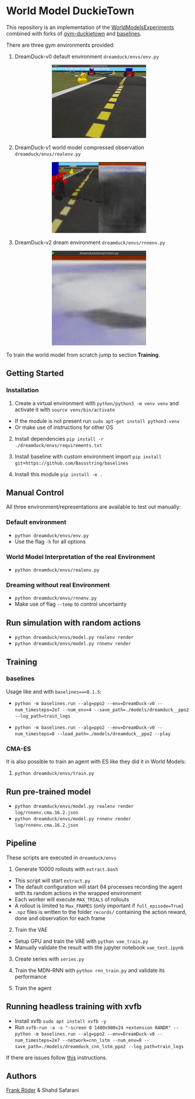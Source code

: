 # World Model DuckieTown

This repository is an implementation of the [WorldModelsExperiments](https://github.com/hardmaru/WorldModelsExperiments)
combined with forks of [gym-duckietown](https://github.com/Bassstring/gym-duckietown)
and [baselines](https://github.com/Bassstring/baselines).

There are three gym environments provided:

1. DreamDuck-v0 default environment `dreamduck/envs/env.py`
<p align="center">
<img src="media/default.png"><br>
</p>

2. DreamDuck-v1 world model compressed observation `dreamduck/envs/realenv.py`
<p align="center">
<img src="media/real.png"><br>
</p>

3. DreamDuck-v2 dream environment `dreamduck/envs/rnnenv.py`
<p align="center">
<img src="media/dream.gif"><br>
</p>

To train the world model from scratch jump to section __Training__.

## Getting Started

### Installation

1. Create a virtual environment with `python/python3 -m venv venv` and activate
  it with `source venv/bin/activate`
  - If the module is not present run `sudo apt-get install python3-venv`
  - Or make use of instructions for other OS

2. Install dependencies `pip install -r ./dreamduck/envs/requirements.txt`

3. Install baseline with custom environment import
  `pip install  git+https://github.com/Bassstring/baselines`

4. Install this module `pip install -e .`

## Manual Control

All three environment/representations are available to test out manually:

### Default environment

- `python dreamduck/envs/env.py`
- Use the flag `-h` for all options

### World Model Interpretation of the real Environment

- `python dreamduck/envs/realenv.py`

### Dreaming without real Environment

- `python dreamduck/envs/rnnenv.py`
- Make use of flag `--temp` to control uncertainty

## Run simulation with random actions

- `python dreamduck/envs/model.py realenv render`
- `python dreamduck/envs/model.py rnnenv render`


## Training

### baselines

Usage like and with `baselines===0.1.5`:

- `python -m baselines.run --alg=ppo2 --env=DreamDuck-v0 --num_timesteps=2e7 --num_env=4 --save_path=./models/dreamduck__ppo2 --log_path=train_logs`

- `python -m baselines.run --alg=ppo2 --env=DreamDuck-v0 --num_timesteps=0 --load_path=./models/dreamduck__ppo2 --play`

### CMA-ES

It is also possible to train an agent with ES like they did it in World Models:

1. `python dreamduck/envs/train.py`

## Run pre-trained model

- `python dreamduck/envs/model.py realenv render log/rnnenv.cma.16.2.json`
- `python dreamduck/envs/model.py rnnenv render log/rnnenv.cma.16.2.json`

## Pipeline

These scripts are executed in `dreamduck/envs`

1. Generate 10000 rollouts with `extract.bash`
  - This script will start `extract.py`
  - The default configuration will start 64 processes recording the agent
    with its random actions in the wrapped environment
  - Each worker will execute `MAX_TRIALS` of rollouts
  - A rollout is limited to `Max_FRAMES` (only important if `full_episode=True`)
  - `.npz` files is written to the folder `records/` containing the action
    reward, done and observation for each frame

2. Train the VAE
  - Setup GPU and train the VAE with `python vae_train.py`
  - Manually validate the result with the jupyter notebook `vae_test.ipynb`

3. Create series with `series.py`

4. Train the MDN-RNN with `python rnn_train.py` and validate its performance

5. Train the agent


## Running headless training with xvfb

- Install xvfb `sudo apt install xvfb -y`
- Run `xvfb-run -a -s "-screen 0 1400x900x24 +extension RANDR" -- python -m
  baselines.run --alg=ppo2 --env=DreamDuck-v0 --num_timesteps=2e7
  --network=cnn_lstm --num_env=8 --save_path=./models/dreamduck_cnn_lstm_ppo2
  --log_path=train_logs`

If there are issues follow [this](https://github.com/duckietown/gym-duckietown#running-headless-and-training-in-a-cloud-based-environment-aws)
instructions.

## Authors

[Frank Röder](https://frankyroeder.de) & Shahd Safarani
